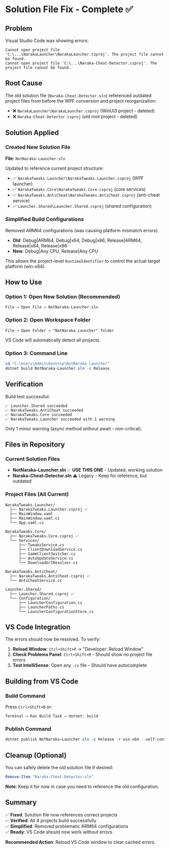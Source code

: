 # Solution File Fix - Complete ✅

## Problem
Visual Studio Code was showing errors:
```
Cannot open project file 'C:\...\NarakaLauncher\NarakaLauncher.csproj'. The project file cannot be found.
Cannot open project file 'C:\...\Naraka-Cheat-Detector.csproj'. The project file cannot be found.
```

## Root Cause
The old solution file (`Naraka-Cheat-Detector.sln`) referenced outdated project files from before the WPF conversion and project reorganization:
- ❌ `NarakaLauncher\NarakaLauncher.csproj` (WinUI3 project - deleted)
- ❌ `Naraka-Cheat-Detector.csproj` (old root project - deleted)

## Solution Applied

### Created New Solution File
**File**: `NotNaraka-Launcher.sln`

Updated to reference current project structure:
- ✅ `NarakaTweaks.Launcher\NarakaTweaks.Launcher.csproj` (WPF launcher)
- ✅ `NarakaTweaks.Core\NarakaTweaks.Core.csproj` (core services)
- ✅ `NarakaTweaks.AntiCheat\NarakaTweaks.AntiCheat.csproj` (anti-cheat service)
- ✅ `Launcher.Shared\Launcher.Shared.csproj` (shared configuration)

### Simplified Build Configurations
Removed ARM64 configurations (was causing platform mismatch errors):
- **Old**: Debug|ARM64, Debug|x64, Debug|x86, Release|ARM64, Release|x64, Release|x86
- **New**: Debug|Any CPU, Release|Any CPU

This allows the project-level `RuntimeIdentifier` to control the actual target platform (win-x64).

## How to Use

### Option 1: Open New Solution (Recommended)
```
File → Open File → NotNaraka-Launcher.sln
```

### Option 2: Open Workspace Folder
```
File → Open Folder → "NotNaraka Launcher" folder
```
VS Code will automatically detect all projects.

### Option 3: Command Line
```powershell
cd "C:\Users\Admin\Desktop\NotNaraka Launcher"
dotnet build NotNaraka-Launcher.sln -c Release
```

## Verification

Build test successful:
```
✅ Launcher.Shared succeeded
✅ NarakaTweaks.AntiCheat succeeded
✅ NarakaTweaks.Core succeeded
✅ NarakaTweaks.Launcher succeeded with 1 warning
```

Only 1 minor warning (async method without await - non-critical).

## Files in Repository

### Current Solution Files
- **NotNaraka-Launcher.sln** ✅ **USE THIS ONE** - Updated, working solution
- **Naraka-Cheat-Detector.sln** ⚠️ Legacy - Keep for reference, but outdated

### Project Files (All Current)
```
NarakaTweaks.Launcher/
  ├── NarakaTweaks.Launcher.csproj ✅
  ├── MainWindow.xaml
  ├── MainWindow.xaml.cs
  └── App.xaml.cs

NarakaTweaks.Core/
  ├── NarakaTweaks.Core.csproj ✅
  └── Services/
      ├── TweaksService.cs
      ├── ClientDownloadService.cs
      ├── GameClientSwitcher.cs
      ├── AutoUpdateService.cs
      └── DownloadUrlResolver.cs

NarakaTweaks.AntiCheat/
  ├── NarakaTweaks.AntiCheat.csproj ✅
  └── AntiCheatService.cs

Launcher.Shared/
  ├── Launcher.Shared.csproj ✅
  └── Configuration/
      ├── LauncherConfiguration.cs
      ├── LauncherPaths.cs
      └── LauncherConfigurationStore.cs
```

## VS Code Integration

The errors should now be resolved. To verify:

1. **Reload Window**: `Ctrl+Shift+P` → "Developer: Reload Window"
2. **Check Problems Panel**: `Ctrl+Shift+M` - Should show no project file errors
3. **Test IntelliSense**: Open any `.cs` file - Should have autocomplete

## Building from VS Code

### Build Command
Press `Ctrl+Shift+B` or:
```
Terminal → Run Build Task → dotnet: build
```

### Publish Command
```powershell
dotnet publish NotNaraka-Launcher.sln -c Release -r win-x64 --self-contained
```

## Cleanup (Optional)

You can safely delete the old solution file if desired:
```powershell
Remove-Item "Naraka-Cheat-Detector.sln"
```

**Note**: Keep it for now in case you need to reference the old configuration.

## Summary

✅ **Fixed**: Solution file now references correct projects  
✅ **Verified**: All 4 projects build successfully  
✅ **Simplified**: Removed problematic ARM64 configurations  
✅ **Ready**: VS Code should now work without errors  

**Recommended Action**: Reload VS Code window to clear cached errors.
